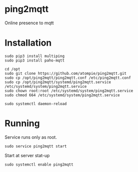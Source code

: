 # ping2mqtt
Online presence to mqtt

# Installation

    sudo pip3 install multiping
    sudo pip3 install paho-mqtt
    
    cd /opt
    sudo git clone https://github.com/atompie/ping2mqtt.git
    sudo cp /opt/ping2mqtt/ping2mqtt.conf /etc/ping2mqtt.conf
    sudo cp /opt/ping2mqtt/systemd/ping2mqtt.service /etc/systemd/system/ping2mqtt.service
    sudo chown root:root /etc/systemd/system/ping2mqtt.service
    sudo chmod 664 /etc/systemd/system/ping2mqtt.service

    sudo systemctl daemon-reload
    
# Running

Service runs only as root.

    sudo service ping2mqtt start 
    
Start at server stat-up

    sudo systemctl enable ping2mqtt
